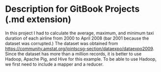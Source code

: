 # Description for GitBook Projects (.md extension)

In this project I had to calculate the average, maximum, and minimum taxi duration of each airline from 2000 to April 2008 (bar 2001 because the dataset was corrupted.) The dataset was obtained from https://community.amstat.org/jointscsg-section/dataexpo/dataexpo2009. Since the dataset has more than a million records, it is better to use Hadoop, Apache Pig, and Hive for this example. To be able to use Hadoop, we first need to include a mapper and a reducer.

